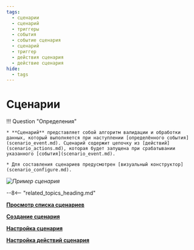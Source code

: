 ```yaml
---
tags:
  - сценарии
  - сценарий
  - триггеры
  - события
  - событие сценария
  - сценарий
  - триггер
  - действия сценария
  - действие сценария
hide:
  - tags
---
```


# Сценарии

!!! Question "Определения"

    * **Сценарий** представляет собой алгоритм валидации и обработки данных, который выполняется при наступлении [определённого события](scenario_event.md). Сценарий содержит цепочку из [действий](scenario_actions.md), которая будет запущена при срабатывании указанного [события](scenario_event.md).

    * Для составления сценариев предусмотрен [визуальный конструктор](scenario_configure.md).

*![Пример сценария](scenario_example.png)*

--8<-- "related_topics_heading.md"

**[Просмотр списка сценариев](scenarios_list_view.md)**

**[Создание сценария](scenario_create.md)**

**[Настройка сценария](scenario_configure.md)**

**[Настройка действий сценария](scenario_actions.md)**
